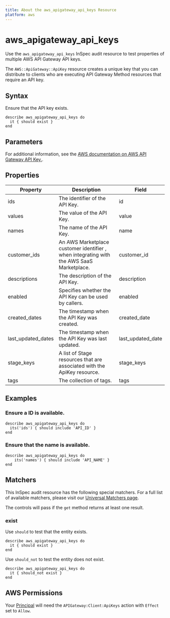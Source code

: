 ```yaml
---
title: About the aws_apigateway_api_keys Resource
platform: aws
---
```


# aws_apigateway_api_keys

Use the `aws_apigateway_api_keys` InSpec audit resource to test properties of multiple AWS API Gateway API keys.

The `AWS::ApiGateway::ApiKey` resource creates a unique key that you can distribute to clients who are executing API Gateway Method resources that require an API key.

## Syntax

Ensure that the API key exists.

    describe aws_apigateway_api_keys do
      it { should exist }
    end

## Parameters

For additional information, see the [AWS documentation on AWS API Gateway API Key.](https://docs.aws.amazon.com/AWSCloudFormation/latest/UserGuide/aws-resource-apigateway-apikey.html).

## Properties

| Property | Description | Field |
| --- | --- | --- |
| ids | The identifier of the API Key. | id |
| values | The value of the API Key. | value |
| names | The name of the API Key. | name |
| customer_ids | An AWS Marketplace customer identifier , when integrating with the AWS SaaS Marketplace. | customer_id |
| descriptions | The description of the API Key. | description |
| enabled | Specifies whether the API Key can be used by callers. | enabled |
| created_dates | The timestamp when the API Key was created. | created_date |
| last_updated_dates | The timestamp when the API Key was last updated. | last_updated_date |
| stage_keys | A list of Stage resources that are associated with the ApiKey resource. | stage_keys |
| tags | The collection of tags. | tags |

## Examples

### Ensure a ID is available.

    describe aws_apigateway_api_keys do
      its('ids') { should include 'API_ID' }
    end

### Ensure that the name is available.

    describe aws_apigateway_api_keys do
        its('names') { should include 'API_NAME' }
    end

## Matchers

This InSpec audit resource has the following special matchers. For a full list of available matchers, please visit our [Universal Matchers page](https://www.inspec.io/docs/reference/matchers/).

The controls will pass if the `get` method returns at least one result.

### exist

Use `should` to test that the entity exists.

    describe aws_apigateway_api_keys do
      it { should exist }
    end

Use `should_not` to test the entity does not exist.

    describe aws_apigateway_api_keys do
      it { should_not exist }
    end

## AWS Permissions

Your [Principal](https://docs.aws.amazon.com/IAM/latest/UserGuide/intro-structure.html#intro-structure-principal) will need the `APIGateway:Client:ApiKeys` action with `Effect` set to `Allow`.